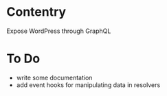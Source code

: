 # Contentry
Expose WordPress through GraphQL

# To Do
- write some documentation
- add event hooks for manipulating data in resolvers